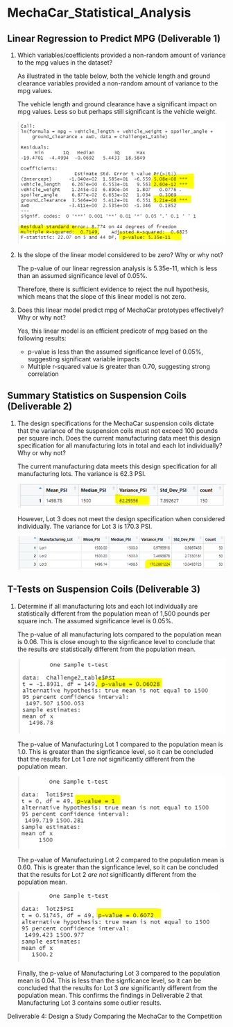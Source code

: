 # MechaCar_Statistical_Analysis


## Linear Regression to Predict MPG (Deliverable 1)

1. Which variables/coefficients provided a non-random amount of variance to the mpg values in the dataset?

   As illustrated in the table below, both the vehicle length and ground clearance variables provided a non-random amount of variance to the mpg values.
   
   The vehicle length and ground clearance have a significant impact on mpg values. Less so but perhaps still significant is the vehicle weight.
      
   ![MPG_Regression](MPG_regression.PNG)

2. Is the slope of the linear model considered to be zero? Why or why not?

   The p-value of our linear regression analysis is 5.35e-11, which is less than an assumed significance level of 0.05%. 
   
   Therefore, there is sufficient evidence to reject the null hypothesis, which means that the slope of this linear model is not zero.

3. Does this linear model predict mpg of MechaCar prototypes effectively? Why or why not?

   Yes, this linear model is an efficient predicotr of mpg based on the following results:
   
   * p-value is less than the assumed significance level of 0.05%, suggesting significant variable impacts
   * Multiple r-squared value is greater than 0.70, suggesting strong correlation

## Summary Statistics on Suspension Coils (Deliverable 2)

1.  The design specifications for the MechaCar suspension coils dictate that the variance of the suspension coils must not exceed 100 pounds per square inch.
    Does the current manufacturing data meet this design specification for all manufacturing lots in total and each lot individually? Why or why not?
    
    The current manufacturing data meets this design specification for all manufacturing lots.  The variance is 62.3 PSI.
    
    ![Coil_All_Lots](Coil_Total_Summary.PNG)
    
    However, Lot 3 does not meet the design specification when considered individually.  The variance for Lot 3 is 170.3 PSI.
    
    ![Coil_Individual_Lots](Coil_Lot_Summary.PNG)
    
## T-Tests on Suspension Coils (Deliverable 3)
 
1. Determine if all manufacturing lots and each lot individually are statistically different from the population mean of 1,500 pounds per square inch. The assumed significance level is 0.05%. 
   
   The p-value of all manufacturing lots compared to the population mean is 0.06.  This is close enough to the signficance level to conclude that the results *are*          statistically different from the population mean.
   
   ![Coil_T-Test_All](Coil_t-test1.PNG)
 
   The p-value of Manufacturing Lot 1 compared to the population mean is 1.0.  This is greater than the signficance level, so it can be concluded that the results for    Lot 1 *are not* significantly different from the population mean.
   
   ![Coil_T-Test_Lot1](Coil_t-test2.PNG)
   
   The p-value of Manufacturing Lot 2 compared to the population mean is 0.60.  This is greater than the signficance level, so it can be concluded that the results for    Lot 2 *are not* significantly different from the population mean.
   
   ![Coil_T-Test_Lot2](Coil_t-test3.PNG)
   
   Finally, the p-value of Manufacturing Lot 3 compared to the population mean is 0.04.  This is less than the signficance level, so it can be concluded that the          results for Lot 3 *are* significantly different from the population mean.  This confirms the findings in Deliverable 2 that Manufacturing Lot 3 contains some          outlier results.
   


Deliverable 4: Design a Study Comparing the MechaCar to the Competition
